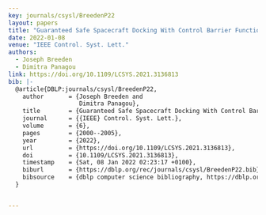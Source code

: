 ```yaml
---
key: journals/csysl/BreedenP22
layout: papers
title: "Guaranteed Safe Spacecraft Docking With Control Barrier Functions."
date: 2022-01-08
venue: "IEEE Control. Syst. Lett."
authors:
  - Joseph Breeden
  - Dimitra Panagou
link: https://doi.org/10.1109/LCSYS.2021.3136813
bib: |-
  @article{DBLP:journals/csysl/BreedenP22,
    author       = {Joseph Breeden and
                    Dimitra Panagou},
    title        = {Guaranteed Safe Spacecraft Docking With Control Barrier Functions},
    journal      = {{IEEE} Control. Syst. Lett.},
    volume       = {6},
    pages        = {2000--2005},
    year         = {2022},
    url          = {https://doi.org/10.1109/LCSYS.2021.3136813},
    doi          = {10.1109/LCSYS.2021.3136813},
    timestamp    = {Sat, 08 Jan 2022 02:23:17 +0100},
    biburl       = {https://dblp.org/rec/journals/csysl/BreedenP22.bib},
    bibsource    = {dblp computer science bibliography, https://dblp.org}
  }


---
```

